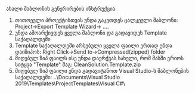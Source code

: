 ახალი შაბლონის გენერირების ინსტრუქცია

1) თითოეული პროექტისთვის უნდა გაკეთდეს ცალკეული შაბლონი: Project->Export Template Wizard-> ....
2) უნდა ამოარქივდეს ყველა შაბლონი და გადავიდეს Template საქაღალდეში
3) Template საქაღალდეში არსებული ყველა ფაილი ერთად უნდა დაიზიპოს: Right Click->Send to->Compressed(zipped) folder
4) მიღებულ ზიპ ფაილს ისე უნდა დაერქვას სახელი, რომ მასში ერიოს სიტყვა "Template" მაგ: CleanSolution.Template.zip
5) მიღებულ ზიპ ფაილი უნდა გადავიტანოთ Visual Studio-ს შაბლონების საქაღალდეში: 
   ..\Documents\Visual Studio 2019\Templates\ProjectTemplates\Visual C#\